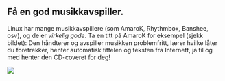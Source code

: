 



<h2>Få en god musikkavspiller.</h2>

Linux har mange musikkavspillere (som AmaroK, Rhythmbox, Banshee, osv), og de er <i>virkelig gode</i>. Ta en titt på AmaroK for eksempel (sjekk bildet): Den håndterer og avspiller musikken problemfritt, lærer hvilke låter du foretrekker, henter automatisk tittelen og teksten fra Internett, ja til og med henter den CD-coveret for deg!

<img src="Images/amarok.png" />




